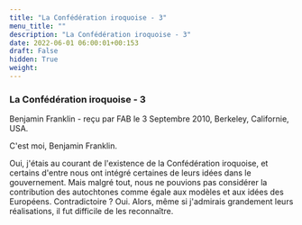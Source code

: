 ```yaml
---
title: "La Confédération iroquoise - 3"
menu_title: ""
description: "La Confédération iroquoise - 3"
date: 2022-06-01 06:00:01+00:153
draft: False
hidden: True
weight:
---
```

### La Confédération iroquoise - 3

Benjamin Franklin - reçu par FAB le 3 Septembre 2010, Berkeley, Californie, USA.

C'est moi, Benjamin Franklin.

Oui, j'étais au courant de l'existence de la Confédération iroquoise, et certains d'entre nous ont intégré certaines de leurs idées dans le gouvernement. Mais malgré tout, nous ne pouvions pas considérer la contribution des autochtones comme égale aux modèles et aux idées des Européens. Contradictoire ? Oui. Alors, même si j'admirais grandement leurs réalisations, il fut difficile de les reconnaître.